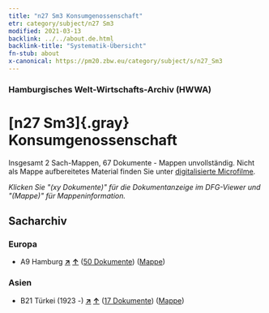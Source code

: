 ```yaml
---
title: "n27 Sm3 Konsumgenossenschaft"
etr: category/subject/n27 Sm3
modified: 2021-03-13
backlink: ../../about.de.html
backlink-title: "Systematik-Übersicht"
fn-stub: about
x-canonical: https://pm20.zbw.eu/category/subject/s/n27_Sm3
---
```


### Hamburgisches Welt-Wirtschafts-Archiv (HWWA)
# [n27 Sm3]{.gray}&#8201; Konsumgenossenschaft&#160; 




Insgesamt 2 Sach-Mappen, 67 Dokumente - Mappen unvollständig.
Nicht als Mappe aufbereitetes Material finden Sie unter [digitalisierte Microfilme](/film/h1_sh.de.html).

_Klicken Sie "(xy Dokumente)" für die Dokumentanzeige im DFG-Viewer und "(Mappe)" für Mappeninformation._

## Sacharchiv




### Europa

- A9 Hamburg [**&nearr;**](../../../geo/i/140905/about.de.html "Hamburg (alle Mappen)") [**&uarr;**](../../../geo/about.de.html#A9 "Ländersystematik") (<a href="https://pm20.zbw.eu/dfgview/sh/140905,145503" title="über: Hamburg : Konsumgenossenschaft" target="_blank">50 Dokumente</a>) ([Mappe](../../../../folder/sh/1409xx/140905/1455xx/145503/about.de.html))

### Asien

- B21 Türkei (1923 -) [**&nearr;**](../../../geo/i/141111/about.de.html "Türkei (1923 -) (alle Mappen)") [**&uarr;**](../../../geo/about.de.html#B21 "Ländersystematik") (<a href="https://pm20.zbw.eu/dfgview/sh/141111,145503" title="über: Türkei (1923 -) : Konsumgenossenschaft" target="_blank">17 Dokumente</a>) ([Mappe](../../../../folder/sh/1411xx/141111/1455xx/145503/about.de.html))



